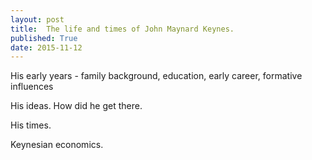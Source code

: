 ```yaml
---
layout: post
title:  The life and times of John Maynard Keynes.
published: True
date: 2015-11-12
---
```



His early years - family background, education, early career, formative influences

His ideas. How did he get there.

His times.

Keynesian economics.
